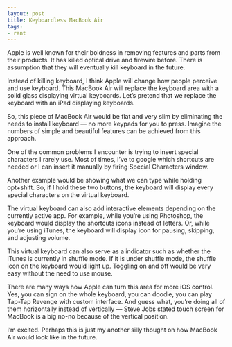 ```yaml
---
layout: post
title: Keyboardless MacBook Air
tags:
- rant
---
```

Apple is well known for their boldness in removing features and parts from their products. It has killed optical drive and firewire before. There is assumption that they will eventually kill keyboard in the future.

Instead of killing keyboard, I think Apple will change how people perceive and use keyboard. This MacBook Air will replace the keyboard area with a solid glass displaying virtual keyboards. Let’s pretend that we replace the keyboard with an iPad displaying keyboards.

<!--more-->

So, this piece of MacBook Air would be flat and very slim by eliminating the needs to install keyboard — no more keypads for you to press. Imagine the numbers of simple and beautiful features can be achieved from this approach.

One of the common problems I encounter is trying to insert special characters I rarely use. Most of times, I’ve to google which shortcuts are needed or I can insert it manually by firing Special Characters window.

Another example would be showing what we can type while holding opt+shift. So, if I hold these two buttons, the keyboard will display every special characters on the virtual keyboard.

The virtual keyboard can also add interactive elements depending on the currently active app. For example, while you’re using Photoshop, the keyboard would display the shortcuts icons instead of letters. Or, while you’re using iTunes, the keyboard will display icon for pausing, skipping, and adjusting volume.

This virtual keyboard can also serve as a indicator such as whether the iTunes is currently in shuffle mode. If it is under shuffle mode, the shuffle icon on the keyboard would light up. Toggling on and off would be very easy without the need to use mouse.

There are many ways how Apple can turn this area for more iOS control. Yes, you can sign on the whole keyboard, you can doodle, you can play Tap-Tap Revenge with custom interface. And guess what, you’re doing all of them horizontally instead of vertically — Steve Jobs stated touch screen for MacBook is a big no-no because of the vertical position.

I’m excited. Perhaps this is just my another silly thought on how MacBook Air would look like in the future.
